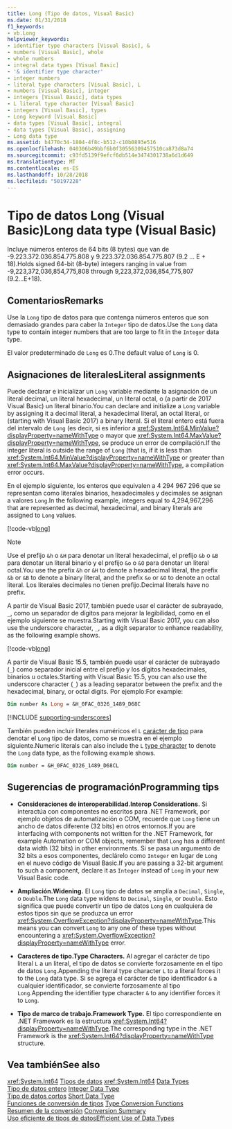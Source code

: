 ```yaml
---
title: Long (Tipo de datos, Visual Basic)
ms.date: 01/31/2018
f1_keywords:
- vb.Long
helpviewer_keywords:
- identifier type characters [Visual Basic], &
- numbers [Visual Basic], whole
- whole numbers
- integral data types [Visual Basic]
- '& identifier type character'
- integer numbers
- literal type characters [Visual Basic], L
- numbers [Visual Basic], integer
- integers [Visual Basic], data types
- L literal type character [Visual Basic]
- integers [Visual Basic], types
- Long keyword [Visual Basic]
- data types [Visual Basic], integral
- data types [Visual Basic], assigning
- Long data type
ms.assetid: b4770c34-1804-4f8c-b512-c10b0893e516
ms.openlocfilehash: 040306b49bbf6b0f30556309457510ca873d8a74
ms.sourcegitcommit: c93fd5139f9efcf6db514e3474301738a6d1d649
ms.translationtype: MT
ms.contentlocale: es-ES
ms.lasthandoff: 10/28/2018
ms.locfileid: "50197228"
---
```

# <a name="long-data-type-visual-basic"></a><span data-ttu-id="a3b87-102">Tipo de datos Long (Visual Basic)</span><span class="sxs-lookup"><span data-stu-id="a3b87-102">Long data type (Visual Basic)</span></span>

<span data-ttu-id="a3b87-103">Incluye números enteros de 64 bits (8 bytes) que van de -9.223.372.036.854.775.808 y 9.223.372.036.854.775.807 (9.2 … E + 18).</span><span class="sxs-lookup"><span data-stu-id="a3b87-103">Holds signed 64-bit (8-byte) integers ranging in value from -9,223,372,036,854,775,808 through 9,223,372,036,854,775,807 (9.2...E+18).</span></span>  
  
## <a name="remarks"></a><span data-ttu-id="a3b87-104">Comentarios</span><span class="sxs-lookup"><span data-stu-id="a3b87-104">Remarks</span></span>

 <span data-ttu-id="a3b87-105">Use la `Long` tipo de datos para que contenga números enteros que son demasiado grandes para caber la `Integer` tipo de datos.</span><span class="sxs-lookup"><span data-stu-id="a3b87-105">Use the `Long` data type to contain integer numbers that are too large to fit in the `Integer` data type.</span></span>  
  
 <span data-ttu-id="a3b87-106">El valor predeterminado de `Long` es 0.</span><span class="sxs-lookup"><span data-stu-id="a3b87-106">The default value of `Long` is 0.</span></span>

## <a name="literal-assignments"></a><span data-ttu-id="a3b87-107">Asignaciones de literales</span><span class="sxs-lookup"><span data-stu-id="a3b87-107">Literal assignments</span></span> 

<span data-ttu-id="a3b87-108">Puede declarar e inicializar un `Long` variable mediante la asignación de un literal decimal, un literal hexadecimal, un literal octal, o (a partir de 2017 Visual Basic) un literal binario.</span><span class="sxs-lookup"><span data-stu-id="a3b87-108">You can declare and initialize a `Long` variable by assigning it a decimal literal, a hexadecimal literal, an octal literal, or (starting with Visual Basic 2017) a binary literal.</span></span> <span data-ttu-id="a3b87-109">Si el literal entero está fuera del intervalo de `Long` (es decir, si es inferior a <xref:System.Int64.MinValue?displayProperty=nameWithType> o mayor que <xref:System.Int64.MaxValue?displayProperty=nameWithType>, se produce un error de compilación.</span><span class="sxs-lookup"><span data-stu-id="a3b87-109">If the integer literal is outside the range of `Long` (that is, if it is less than <xref:System.Int64.MinValue?displayProperty=nameWithType> or greater than <xref:System.Int64.MaxValue?displayProperty=nameWithType>, a compilation error occurs.</span></span>

<span data-ttu-id="a3b87-110">En el ejemplo siguiente, los enteros que equivalen a 4 294 967 296 que se representan como literales binarios, hexadecimales y decimales se asignan a valores `Long`.</span><span class="sxs-lookup"><span data-stu-id="a3b87-110">In the following example, integers equal to 4,294,967,296 that are represented as decimal, hexadecimal, and binary literals are assigned to `Long` values.</span></span>
  
[!code-vb[long](../../../../samples/snippets/visualbasic/language-reference/data-types/numeric-literals.vb#Long)]  

> [!NOTE]
> <span data-ttu-id="a3b87-111">Use el prefijo `&h` o `&H` para denotar un literal hexadecimal, el prefijo `&b` o `&B` para denotar un literal binario y el prefijo `&o` o `&O` para denotar un literal octal.</span><span class="sxs-lookup"><span data-stu-id="a3b87-111">You use the prefix `&h` or `&H` to denote a hexadecimal literal, the prefix `&b` or `&B` to denote a binary literal, and the prefix `&o` or `&O` to denote an octal literal.</span></span> <span data-ttu-id="a3b87-112">Los literales decimales no tienen prefijo.</span><span class="sxs-lookup"><span data-stu-id="a3b87-112">Decimal literals have no prefix.</span></span>

<span data-ttu-id="a3b87-113">A partir de Visual Basic 2017, también puede usar el carácter de subrayado, `_`, como un separador de dígitos para mejorar la legibilidad, como en el ejemplo siguiente se muestra.</span><span class="sxs-lookup"><span data-stu-id="a3b87-113">Starting with Visual Basic 2017, you can also use the underscore character, `_`, as a digit separator to enhance readability, as the following example shows.</span></span>

[!code-vb[long](../../../../samples/snippets/visualbasic/language-reference/data-types/numeric-literals.vb#LongS)]

<span data-ttu-id="a3b87-114">A partir de Visual Basic 15.5, también puede usar el carácter de subrayado (`_`) como separador inicial entre el prefijo y los dígitos hexadecimales, binarios u octales.</span><span class="sxs-lookup"><span data-stu-id="a3b87-114">Starting with Visual Basic 15.5, you can also use the underscore character (`_`) as a leading separator between the prefix and the hexadecimal, binary, or octal digits.</span></span> <span data-ttu-id="a3b87-115">Por ejemplo:</span><span class="sxs-lookup"><span data-stu-id="a3b87-115">For example:</span></span>

```vb
Dim number As Long = &H_0FAC_0326_1489_D68C
```

[!INCLUDE [supporting-underscores](../../../../includes/vb-separator-langversion.md)]

<span data-ttu-id="a3b87-116">También pueden incluir literales numéricos el `L` [carácter de tipo](../../programming-guide\language-features\data-types/type-characters.md) para denotar el `Long` tipo de datos, como se muestra en el ejemplo siguiente.</span><span class="sxs-lookup"><span data-stu-id="a3b87-116">Numeric literals can also include the `L` [type character](../../programming-guide\language-features\data-types/type-characters.md) to denote the `Long` data type, as the following example shows.</span></span>

```vb
Dim number = &H_0FAC_0326_1489_D68CL
```

## <a name="programming-tips"></a><span data-ttu-id="a3b87-117">Sugerencias de programación</span><span class="sxs-lookup"><span data-stu-id="a3b87-117">Programming tips</span></span>

-   <span data-ttu-id="a3b87-118">**Consideraciones de interoperabilidad.**</span><span class="sxs-lookup"><span data-stu-id="a3b87-118">**Interop Considerations.**</span></span> <span data-ttu-id="a3b87-119">Si interactúa con componentes no escritos para .NET Framework, por ejemplo objetos de automatización o COM, recuerde que `Long` tiene un ancho de datos diferente (32 bits) en otros entornos.</span><span class="sxs-lookup"><span data-stu-id="a3b87-119">If you are interfacing with components not written for the .NET Framework, for example Automation or COM objects, remember that `Long` has a different data width (32 bits) in other environments.</span></span> <span data-ttu-id="a3b87-120">Si se pasa un argumento de 32 bits a esos componentes, declárelo como `Integer` en lugar de `Long` en el nuevo código de Visual Basic.</span><span class="sxs-lookup"><span data-stu-id="a3b87-120">If you are passing a 32-bit argument to such a component, declare it as `Integer` instead of `Long` in your new Visual Basic code.</span></span>  
  
-   <span data-ttu-id="a3b87-121">**Ampliación.**</span><span class="sxs-lookup"><span data-stu-id="a3b87-121">**Widening.**</span></span> <span data-ttu-id="a3b87-122">El `Long` tipo de datos se amplía a `Decimal`, `Single`, o `Double`.</span><span class="sxs-lookup"><span data-stu-id="a3b87-122">The `Long` data type widens to `Decimal`, `Single`, or `Double`.</span></span> <span data-ttu-id="a3b87-123">Esto significa que puede convertir un tipo de datos `Long` en cualquiera de estos tipos sin que se produzca un error <xref:System.OverflowException?displayProperty=nameWithType>.</span><span class="sxs-lookup"><span data-stu-id="a3b87-123">This means you can convert `Long` to any one of these types without encountering a <xref:System.OverflowException?displayProperty=nameWithType> error.</span></span>  
  
-   <span data-ttu-id="a3b87-124">**Caracteres de tipo.**</span><span class="sxs-lookup"><span data-stu-id="a3b87-124">**Type Characters.**</span></span> <span data-ttu-id="a3b87-125">Al agregar el carácter de tipo literal `L` a un literal, el tipo de datos se convierte forzosamente en el tipo de datos `Long`.</span><span class="sxs-lookup"><span data-stu-id="a3b87-125">Appending the literal type character `L` to a literal forces it to the `Long` data type.</span></span> <span data-ttu-id="a3b87-126">Si se agrega el carácter de tipo identificador `&` a cualquier identificador, se convierte forzosamente al tipo `Long`.</span><span class="sxs-lookup"><span data-stu-id="a3b87-126">Appending the identifier type character `&` to any identifier forces it to `Long`.</span></span>  
  
-   <span data-ttu-id="a3b87-127">**Tipo de marco de trabajo.**</span><span class="sxs-lookup"><span data-stu-id="a3b87-127">**Framework Type.**</span></span> <span data-ttu-id="a3b87-128">El tipo correspondiente en .NET Framework es la estructura <xref:System.Int64?displayProperty=nameWithType>.</span><span class="sxs-lookup"><span data-stu-id="a3b87-128">The corresponding type in the .NET Framework is the <xref:System.Int64?displayProperty=nameWithType> structure.</span></span>  

## <a name="see-also"></a><span data-ttu-id="a3b87-129">Vea también</span><span class="sxs-lookup"><span data-stu-id="a3b87-129">See also</span></span>

<span data-ttu-id="a3b87-130"><xref:System.Int64>
[Tipos de datos](../../../visual-basic/language-reference/data-types/index.md) </span><span class="sxs-lookup"><span data-stu-id="a3b87-130"><xref:System.Int64>
[Data Types](../../../visual-basic/language-reference/data-types/index.md) </span></span>  
<span data-ttu-id="a3b87-131">[Tipo de datos entero](../../../visual-basic/language-reference/data-types/integer-data-type.md) </span><span class="sxs-lookup"><span data-stu-id="a3b87-131">[Integer Data Type](../../../visual-basic/language-reference/data-types/integer-data-type.md) </span></span>  
<span data-ttu-id="a3b87-132">[Tipo de datos cortos](../../../visual-basic/language-reference/data-types/short-data-type.md) </span><span class="sxs-lookup"><span data-stu-id="a3b87-132">[Short Data Type](../../../visual-basic/language-reference/data-types/short-data-type.md) </span></span>  
<span data-ttu-id="a3b87-133">[Funciones de conversión de tipos](../../../visual-basic/language-reference/functions/type-conversion-functions.md) </span><span class="sxs-lookup"><span data-stu-id="a3b87-133">[Type Conversion Functions](../../../visual-basic/language-reference/functions/type-conversion-functions.md) </span></span>  
<span data-ttu-id="a3b87-134">[Resumen de la conversión](../../../visual-basic/language-reference/keywords/conversion-summary.md) </span><span class="sxs-lookup"><span data-stu-id="a3b87-134">[Conversion Summary](../../../visual-basic/language-reference/keywords/conversion-summary.md) </span></span>  
[<span data-ttu-id="a3b87-135">Uso eficiente de tipos de datos</span><span class="sxs-lookup"><span data-stu-id="a3b87-135">Efficient Use of Data Types</span></span>](../../../visual-basic/programming-guide/language-features/data-types/efficient-use-of-data-types.md)
